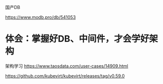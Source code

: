 
国产DB 

https://www.modb.pro/db/541053


# 体会：掌握好DB、中间件，才会学好架构



架构学习
https://www.taosdata.com/user-cases/14909.html


https://github.com/kubevirt/kubevirt/releases/tag/v0.59.0